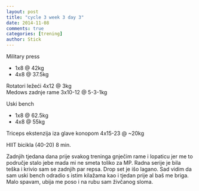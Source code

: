 ```yaml
---
layout: post
title: "cycle 3 week 3 day 3"
date: 2014-11-08
comments: true
categories: [trening]
author: Stick
---
```


Military press  
- 1x8 @ 42kg  
- 4x8 @ 37.5kg  

Rotatori ležeći 4x12 @ 3kg  
Medows zadnje rame 3x10-12 @ 5-3-1kg    

Uski bench  
- 1x8 @ 62.5kg  
- 4x8 @ 55kg  

Triceps ekstenzija iza glave konopom 4x15-23 @ ~20kg  

HIIT bicikla (40-20) 8 min.   

Zadnjih tjedana dana prije svakog treninga gnječim rame i lopaticu jer me to područje stalo jebe mada mi ne smeta toliko za MP. Radna serije je bila teška i krivio sam se zadnjih par repsa. Drop set je išo lagano. Sad vidim da sam uski bench odradio s istim kilažama kao i tjedan prije al baš me briga. Malo spavam, ubija me poso i na rubu sam živčanog sloma.
